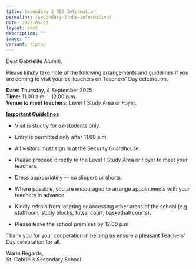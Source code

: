 ```yaml
---
title: Secondary 3 OBS Information
permalink: /secondary-3-obs-information/
date: 2025-05-23
layout: post
description: ""
image: ""
variant: tiptap
---
```

<p>Dear Gabrielite Alumni,</p>
<p>Please kindly take note of the following&nbsp;arrangements and guidelines&nbsp;if
you are coming to visit your ex-teachers on Teachers' Day celebration.</p>
<p><strong>Date:</strong> Thursday, 4 September 2025
<br><strong>Time:</strong> 11.00 a.m. – 12.00 p.m.
<br><strong>Venue to meet teachers:</strong> Level 1 Study Area or Foyer.</p>
<p><strong><u>Important Guidelines</u></strong>
</p>
<ul data-tight="true" class="tight">
<li>
<p>Visit is strictly for ex-students only.</p>
</li>
<li>
<p>Entry is permitted only after 11.00 a.m.</p>
</li>
<li>
<p>All visitors must sign in at the Security Guardhouse.</p>
</li>
<li>
<p>Please proceed directly to the Level 1 Study Area or Foyer to meet your
teachers.</p>
</li>
<li>
<p>Dress appropriately — no slippers or shorts.</p>
</li>
<li>
<p>Where possible, you are encouraged to arrange appointments with your teachers
in advance.</p>
</li>
<li>
<p>Kindly refrain from loitering or accessing other areas of the school (e.g.
staffroom, study blocks, futsal court, basketball courts).</p>
</li>
<li>
<p>Please leave the school premises by 12.00 p.m.</p>
</li>
</ul>
<p>Thank you for your cooperation in helping us ensure a pleasant Teachers’
Day celebration for all.</p>
<p></p>
<p>Warm Regards,
<br>St. Gabriel’s Secondary School</p>